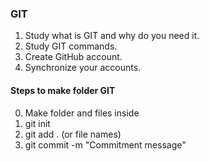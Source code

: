 ### GIT


1. Study what is GIT and why do you need it.
2. Study GIT commands.
3. Create GitHub account.
4. Synchronize your accounts.

#### Steps to make folder GIT

0. Make folder and files inside
1. git init
2. git add . (or file names)
3. git commit -m "Commitment message"